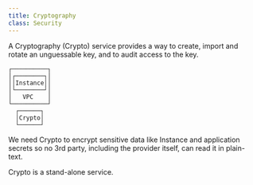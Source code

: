 ```yaml
---
title: Cryptography
class: Security
---
```


A Cryptography (Crypto) service provides a way to create, import and rotate an unguessable key, and to audit access to the key.

```ascii
┌──────────┐
│┌────────┐│
││Instance││
│└────────┘│
│   VPC    │
└──────────┘
  ┌──────┐  
  │Crypto│  
  └──────┘  
```

We need Crypto to encrypt sensitive data like Instance and application secrets so no 3rd party, including the provider itself, can read it in plain-text.

Crypto is a stand-alone service.

